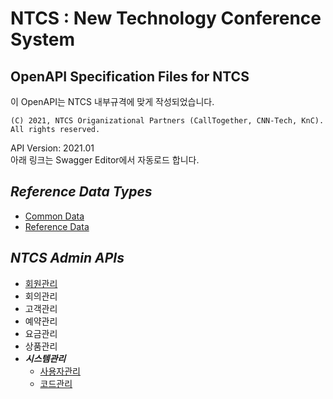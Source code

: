 # NTCS : New Technology Conference System
## OpenAPI Specification Files for NTCS
  
이 OpenAPI는 NTCS 내부규격에 맞게 작성되었습니다.  

    (C) 2021, NTCS Origanizational Partners (CallTogether, CNN-Tech, KnC).
    All rights reserved.  
      
API Version: 2021.01    
아래 링크는 Swagger Editor에서 자동로드 합니다.    
  
  
## ***Reference Data Types***  
       
+ [Common Data](https://editor.swagger.io/?url=https://raw.githubusercontent.com/kncsol/NTCS/master/knc_common_data-1.0.0-oas3.yaml)
+ [Reference Data](https://editor.swagger.io/?url=https://raw.githubusercontent.com/kncsol/NTCS/master/ntcs_reference_data-1.0.0-oas3.yaml)  

## ***NTCS Admin APIs***  
   
+ [회원관리](https://editor.swagger.io/?url=https://raw.githubusercontent.com/kncsol/NTCS/master/ntcs_admin_account.yaml)
+ 회의관리
+ 고객관리
+ 예약관리
+ 요금관리
+ 상품관리
+ ***시스템관리***  
    * [사용자관리](https://editor.swagger.io/?url=https://raw.githubusercontent.com/kncsol/NTCS/master/ntcs_admin_users.yaml)
    * [코드관리](https://editor.swagger.io/?url=https://raw.githubusercontent.com/kncsol/NTCS/master/ntcs_admin_commoncode.yaml)





    


  
  


